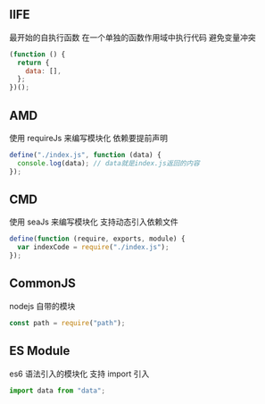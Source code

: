 ## IIFE

最开始的自执行函数 在一个单独的函数作用域中执行代码 避免变量冲突

```js
(function () {
  return {
    data: [],
  };
})();
```

## AMD

使用 requireJs 来编写模块化 依赖要提前声明

```js
define("./index.js", function (data) {
  console.log(data); // data就是index.js返回的内容
});
```

## CMD

使用 seaJs 来编写模块化 支持动态引入依赖文件

```js
define(function (require, exports, module) {
  var indexCode = require("./index.js");
});
```

## CommonJS

nodejs 自带的模块

```js
const path = require("path");
```

## ES Module

es6 语法引入的模块化 支持 import 引入

```js
import data from "data";
```
